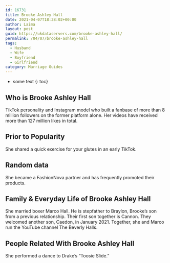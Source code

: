 ```yaml
---
id: 16731
title: Brooke Ashley Hall
date: 2021-04-07T18:38:02+00:00
author: Laima
layout: post
guid: https://ukdataservers.com/brooke-ashley-hall/
permalink: /04/07/brooke-ashley-hall
tags:
  - Husband
  - Wife
  - Boyfriend
  - Girlfriend
category: Marriage Guides
---
```


* some text
{: toc}


## Who is Brooke Ashley Hall
                  
                  
                  
TikTok personality and Instagram model who built a fanbase of more than 8 million followers on the former platform alone. Her videos have received more than 127 million likes in total.
                  
              
            
              
            
                
                
                
## Prior to Popularity
                  
                  
                  
She shared a quick exercise for your glutes in an early TikTok. 
                  
              
            
              
            
                
                
                
## Random data
                  
                  
                  
She became a FashionNova partner and has frequently promoted their products. 
                  
              
            
              
            
                
                
                
## Family & Everyday Life of Brooke Ashley Hall
                  
                  
                  
She married boxer Marco Hall. He is stepfather to Braylon, Brooke&#8217;s son from a previous relationship. Their first son together is Cannon. They welcomed another son, Caedon, in January 2021. Together, she and Marco run the YouTube channel The Beverly Halls. 
                  
              
            
              
            
                
                
                
## People Related With Brooke Ashley Hall
                  
                  
                  
She performed a dance to Drake&#8217;s &#8220;Toosie Slide.&#8221; 
                  
              
            
              
            
                
              
            
              
              
            
            
              
            
          
          
          